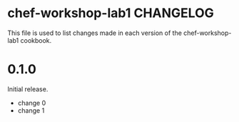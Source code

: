 # chef-workshop-lab1 CHANGELOG

This file is used to list changes made in each version of the chef-workshop-lab1 cookbook.

# 0.1.0

Initial release.

- change 0
- change 1

